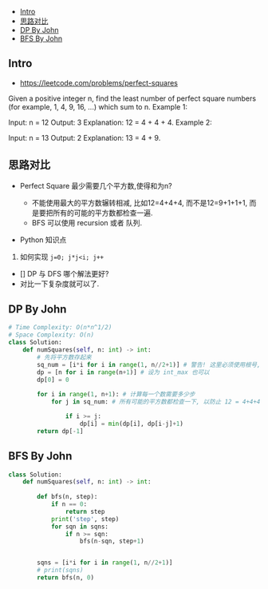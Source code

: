 - [Intro](#intro)
- [思路对比](#%e6%80%9d%e8%b7%af%e5%af%b9%e6%af%94)
- [DP By John](#dp-by-john)
- [BFS By John](#bfs-by-john)

## Intro

- https://leetcode.com/problems/perfect-squares

Given a positive integer n, find the least number of perfect square numbers (for example, 1, 4, 9, 16, ...) which sum to n.
Example 1:

Input: n = 12
Output: 3 
Explanation: 12 = 4 + 4 + 4.
Example 2:

Input: n = 13
Output: 2
Explanation: 13 = 4 + 9.


## 思路对比


- Perfect Square 最少需要几个平方数,使得和为n? 
  - 不能使用最大的平方数辗转相减, 比如12=4+4+4, 而不是12=9+1+1+1, 而是要把所有的可能的平方数都检查一遍.
  - BFS 可以使用 recursion 或者 队列.


- Python 知识点
1.  如何实现 `j=0; j*j<i; j++`


- [] DP 与 DFS 哪个解法更好?
- 对比一下复杂度就可以了.





## DP By John

```py
# Time Complexity: O(n*n^1/2)
# Space Complexity: O(n)
class Solution:
    def numSquares(self, n: int) -> int:
        # 先将平方数存起来
        sq_num = [i*i for i in range(1, n//2+1)] # 警告! 这里必须使用根号, 不然会超时
        dp = [n for i in range(n+1)] # 设为 int_max 也可以
        dp[0] = 0
        
        for i in range(1, n+1): # 计算每一个数需要多少步
            for j in sq_num: # 所有可能的平方数都检查一下, 以防止 12 = 4+4+4 的情况被 9 覆盖

                if i >= j:
                    dp[i] = min(dp[i], dp[i-j]+1)
        return dp[-1]
```


## BFS By John



```py
class Solution:
    def numSquares(self, n: int) -> int:
        
        def bfs(n, step):
            if n == 0:
                return step
            print('step', step)
            for sqn in sqns:
                if n >= sqn:
                    bfs(n-sqn, step+1)


        sqns = [i*i for i in range(1, n//2+1)]
        # print(sqns)
        return bfs(n, 0)

```